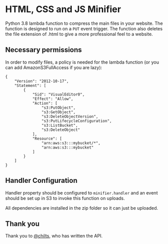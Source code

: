 # HTML, CSS and JS Minifier
Python 3.8 lambda function to compress the main files in your website.
The function is designed to run on a `PUT` event trigger.
The function also deletes the file extension of .html to give a more professional feel to a website.

## Necessary permissions
In order to modify files, a policy is needed for the lambda function (or you can add AmazonS3FullAccess if you are lazy):
```
{
    "Version": "2012-10-17",
    "Statement": [
        {
            "Sid": "VisualEditor0",
            "Effect": "Allow",
            "Action": [
                "s3:PutObject",
                "s3:GetObject",
                "s3:DeleteObjectVersion",
                "s3:PutLifecycleConfiguration",
                "s3:ListBucket",
                "s3:DeleteObject"
            ],
            "Resource": [
                "arn:aws:s3:::mybucket/*",
                "arn:aws:s3:::mybucket"
            ]
        }
    ]
}
```

## Handler Configuration
Handler property should be configured to `minifier.handler` and an event should be set up in S3 to invoke this function on uploads.

All dependencies are installed in the zip folder so it can just be uploaded.

## Thank you
Thank you to [@chilts](https://github.com/chilts), who has written the API.